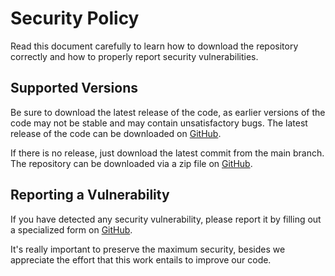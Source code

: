 # Security Policy

Read this document carefully to learn how to download the repository correctly and how to properly report security vulnerabilities.

## Supported Versions

Be sure to download the latest release of the code, as earlier versions of the code may not be stable and may contain unsatisfactory bugs. The latest release of the code can be downloaded on [GitHub](https://github.com/FJrodafo/DiscordCRPS/releases).

If there is no release, just download the latest commit from the main branch. The repository can be downloaded via a zip file on [GitHub](https://github.com/FJrodafo/DiscordCRPS/archive/refs/heads/main.zip).

## Reporting a Vulnerability

If you have detected any security vulnerability, please report it by filling out a specialized form on [GitHub](https://github.com/FJrodafo/DiscordCRPS/issues/new/choose).

It's really important to preserve the maximum security, besides we appreciate the effort that this work entails to improve our code.